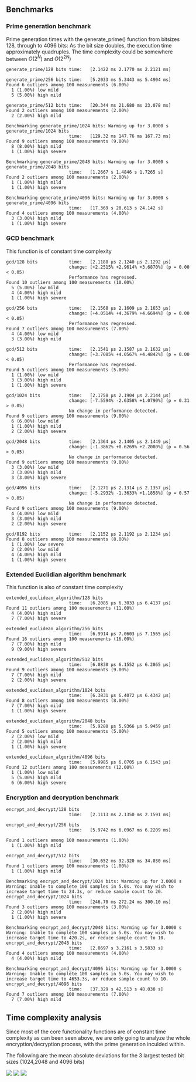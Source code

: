## Benchmarks

### Prime generation benchmark

Prime generation times with the generate_prime() function from bitsizes 128, through to 4096 bits:
As the bit size doubles, the execution time approximately quadruples. The time complexity could be somewhere between $O(2^N)$ and $O(2^{2N})$
```
generate_prime/128 bits time:   [2.1422 ms 2.1770 ms 2.2121 ms]

generate_prime/256 bits time:   [5.2033 ms 5.3443 ms 5.4904 ms]
Found 6 outliers among 100 measurements (6.00%)
  1 (1.00%) low mild
  5 (5.00%) high mild
  
generate_prime/512 bits time:   [20.344 ms 21.680 ms 23.078 ms]
Found 2 outliers among 100 measurements (2.00%)
  2 (2.00%) high mild

Benchmarking generate_prime/1024 bits: Warming up for 3.0000 s
generate_prime/1024 bits
                        time:   [129.32 ms 147.76 ms 167.73 ms]
Found 9 outliers among 100 measurements (9.00%)
  8 (8.00%) high mild
  1 (1.00%) high severe

Benchmarking generate_prime/2048 bits: Warming up for 3.0000 s
generate_prime/2048 bits
                        time:   [1.2667 s 1.4846 s 1.7265 s]
Found 2 outliers among 100 measurements (2.00%)
  1 (1.00%) high mild
  1 (1.00%) high severe

Benchmarking generate_prime/4096 bits: Warming up for 3.0000 s
generate_prime/4096 bits
                        time:   [17.369 s 20.613 s 24.142 s]
Found 4 outliers among 100 measurements (4.00%)
  3 (3.00%) high mild
  1 (1.00%) high severe
```

### GCD benchmark

This function is of constant time complexity

```
gcd/128 bits            time:   [2.1188 µs 2.1240 µs 2.1292 µs]
                        change: [+2.2515% +2.9614% +3.6870%] (p = 0.00 < 0.05)
                        Performance has regressed.
Found 10 outliers among 100 measurements (10.00%)
  5 (5.00%) low mild
  4 (4.00%) high mild
  1 (1.00%) high severe

gcd/256 bits            time:   [2.1568 µs 2.1609 µs 2.1653 µs]
                        change: [+4.0514% +4.3679% +4.6694%] (p = 0.00 < 0.05)
                        Performance has regressed.
Found 7 outliers among 100 measurements (7.00%)
  4 (4.00%) low mild
  3 (3.00%) high mild

gcd/512 bits            time:   [2.1541 µs 2.1587 µs 2.1632 µs]
                        change: [+3.7085% +4.0567% +4.4842%] (p = 0.00 < 0.05)
                        Performance has regressed.
Found 5 outliers among 100 measurements (5.00%)
  1 (1.00%) low mild
  3 (3.00%) high mild
  1 (1.00%) high severe

gcd/1024 bits           time:   [2.1758 µs 2.1904 µs 2.2144 µs]
                        change: [-7.5594% -2.6358% +1.0790%] (p = 0.31 > 0.05)
                        No change in performance detected.
Found 9 outliers among 100 measurements (9.00%)
  6 (6.00%) low mild
  1 (1.00%) high mild
  2 (2.00%) high severe

gcd/2048 bits           time:   [2.1364 µs 2.1405 µs 2.1449 µs]
                        change: [-1.3862% +0.6269% +2.2080%] (p = 0.56 > 0.05)
                        No change in performance detected.
Found 9 outliers among 100 measurements (9.00%)
  3 (3.00%) low mild
  3 (3.00%) high mild
  3 (3.00%) high severe

gcd/4096 bits           time:   [2.1271 µs 2.1314 µs 2.1357 µs]
                        change: [-5.2932% -1.3633% +1.1858%] (p = 0.57 > 0.05)
                        No change in performance detected.
Found 9 outliers among 100 measurements (9.00%)
  4 (4.00%) low mild
  3 (3.00%) high mild
  2 (2.00%) high severe

gcd/8192 bits           time:   [2.1152 µs 2.1192 µs 2.1234 µs]
Found 8 outliers among 100 measurements (8.00%)
  1 (1.00%) low severe
  2 (2.00%) low mild
  4 (4.00%) high mild
  1 (1.00%) high severe

```

### Extended Euclidian algorithm benchmark

This function is also of constant time complexity

```
extended_euclidean_algorithm/128 bits
                        time:   [6.2085 µs 6.3033 µs 6.4137 µs]
Found 11 outliers among 100 measurements (11.00%)
  4 (4.00%) high mild
  7 (7.00%) high severe

extended_euclidean_algorithm/256 bits
                        time:   [6.9914 µs 7.0603 µs 7.1565 µs]
Found 16 outliers among 100 measurements (16.00%)
  7 (7.00%) high mild
  9 (9.00%) high severe

extended_euclidean_algorithm/512 bits
                        time:   [6.0830 µs 6.1552 µs 6.2865 µs]
Found 9 outliers among 100 measurements (9.00%)
  7 (7.00%) high mild
  2 (2.00%) high severe

extended_euclidean_algorithm/1024 bits
                        time:   [6.3831 µs 6.4072 µs 6.4342 µs]
Found 8 outliers among 100 measurements (8.00%)
  7 (7.00%) high mild
  1 (1.00%) high severe

extended_euclidean_algorithm/2048 bits
                        time:   [5.9280 µs 5.9366 µs 5.9459 µs]
Found 5 outliers among 100 measurements (5.00%)
  2 (2.00%) low mild
  2 (2.00%) high mild
  1 (1.00%) high severe
  
extended_euclidean_algorithm/4096 bits
                        time:   [5.9985 µs 6.0705 µs 6.1543 µs]
Found 12 outliers among 100 measurements (12.00%)
  1 (1.00%) low mild
  5 (5.00%) high mild
  6 (6.00%) high severe
```

### Encryption and decryption benchmark
```
encrypt_and_decrypt/128 bits
                        time:   [2.1113 ms 2.1350 ms 2.1591 ms]

encrypt_and_decrypt/256 bits
                        time:   [5.9742 ms 6.0967 ms 6.2209 ms]
                        
Found 1 outliers among 100 measurements (1.00%)
  1 (1.00%) high mild

encrypt_and_decrypt/512 bits
                        time:   [30.652 ms 32.320 ms 34.030 ms]
Found 1 outliers among 100 measurements (1.00%)
  1 (1.00%) high mild

Benchmarking encrypt_and_decrypt/1024 bits: Warming up for 3.0000 s
Warning: Unable to complete 100 samples in 5.0s. You may wish to increase target time to 24.3s, or reduce sample count to 20.
encrypt_and_decrypt/1024 bits
                        time:   [246.70 ms 272.24 ms 300.10 ms]
Found 3 outliers among 100 measurements (3.00%)
  2 (2.00%) high mild
  1 (1.00%) high severe

Benchmarking encrypt_and_decrypt/2048 bits: Warming up for 3.0000 s
Warning: Unable to complete 100 samples in 5.0s. You may wish to increase target time to 420.2s, or reduce sample count to 10.
encrypt_and_decrypt/2048 bits
                        time:   [2.8697 s 3.2161 s 3.5833 s]
Found 4 outliers among 100 measurements (4.00%)
  4 (4.00%) high mild

Benchmarking encrypt_and_decrypt/4096 bits: Warming up for 3.0000 s
Warning: Unable to complete 100 samples in 5.0s. You may wish to increase target time to 4653.3s, or reduce sample count to 10.
encrypt_and_decrypt/4096 bits
                        time:   [37.329 s 42.513 s 48.030 s]
Found 7 outliers among 100 measurements (7.00%)
  7 (7.00%) high mild
```

## Time complexity analysis

Since most of the core functionality functions are of constant time complexity as can been seen above, we are only going to analyze the whole encryption/decryption process, with the prime generation inculded within.


The following are the mean absolute deviations for the 3 largest tested bit sizes (1024,2048 and 4096 bits)



<img src="https://raw.githubusercontent.com/asvorg/tiralabra/e0292ef21d466643dba8da7dbf49d3260ada9cfa/rsa/documentation/criterion2/reports/encrypt_and_decrypt/4096%20bits/MAD.svg">
<img src="https://raw.githubusercontent.com/asvorg/tiralabra/56304564e9d3d375d2cc34e73c8838743d6694a7/rsa/documentation/criterion2/reports/encrypt_and_decrypt/2048%20bits/MAD.svg">
<img src="https://raw.githubusercontent.com/asvorg/tiralabra/56304564e9d3d375d2cc34e73c8838743d6694a7/rsa/documentation/criterion2/reports/encrypt_and_decrypt/1024%20bits/MAD.svg">